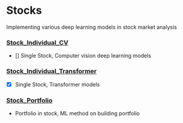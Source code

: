 # Stocks
Implementing various deep learning models in stock market analysis

### [Stock_Individual_CV](https://github.com/KJJHHH/Stocks/tree/main/Stock_Individual_CV)
- [] Single Stock, Computer vision deep learning models
### [Stock_Individual_Transformer](https://github.com/KJJHHH/Stocks/tree/main/Stock_Individual_Transformer)
- [x] Single Stock, Transformer models
### [Stock_Portfolio](https://github.com/KJJHHH/Stocks/tree/main/Stock_Portfolio)
- Portfolio in stock, ML method on building portfolio